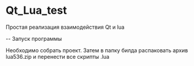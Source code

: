 # Qt_Lua_test
Простая реализация взаимодействия Qt и lua

-- Запуск программы

Необходимо собрать проект. Затем в папку билда распаковать архив lua536.zip и перенести все скрипты .lua
